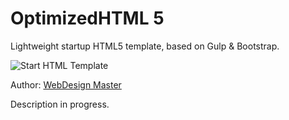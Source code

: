 <h1>OptimizedHTML 5</h1>
<p>Lightweight startup HTML5 template, based on Gulp & Bootstrap.</p>

<p>
	<img src="https://raw.githubusercontent.com/agragregra/oh5/master/app/img/_src/preview.jpg" alt="Start HTML Template">
</p>

<p>Author: <a href="https://webdesign-master.ru" target="_blank">WebDesign Master</a></p>

<p>Description in progress.</p>
